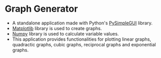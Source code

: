 # Graph Generator

- A standalone application made with Python's [PySimpleGUI](https://docs.pysimplegui.com/en/latest/) library.
- [Matplotlib](https://matplotlib.org/stable/index.html) library is used to create graphs.
- [Numpy](https://numpy.org/doc/stable/) library is used to calculate variable values.
- This application provides functionalities for plotting linear graphs, quadractic graphs, cubic graphs, reciprocal graphs and exponential graphs.
